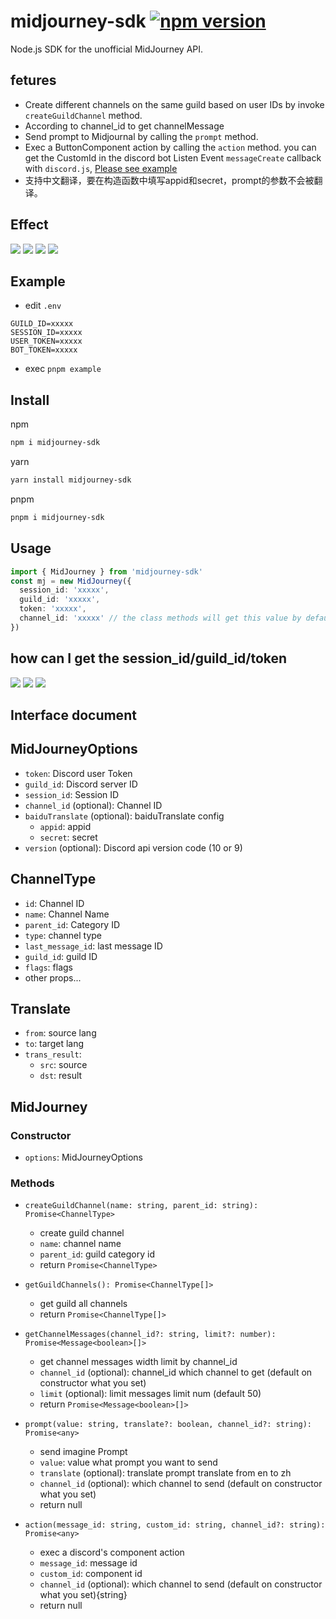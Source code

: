 # midjourney-sdk <a href="https://www.npmjs.com/package/midjourney-sdk"><img src="https://img.shields.io/npm/v/midjourney-sdk.svg?maxAge=3600" alt="npm version" /></a>

Node.js SDK for the unofficial MidJourney API.

## fetures
- Create different channels on the same guild based on user IDs by invoke `createGuildChannel` method.
- According to channel_id to get channelMessage
- Send prompt to Midjournal by calling the `prompt` method.
- Exec a ButtonComponent action by calling the `action` method. you can get the CustomId in the discord bot Listen Event `messageCreate` callback with `discord.js`, [Please see example](https://github.com/LaiBaoYuan/midjourney-sdk#example)
- 支持中文翻译，要在构造函数中填写appid和secret，prompt的参数不会被翻译。

## Effect
![](https://files.mdnice.com/user/36542/da198568-34d4-4366-95af-762ea8d71917.png)
![](https://files.mdnice.com/user/36542/e7ef33a7-2f22-4582-b4a9-73d58db74e1e.png)
![](https://files.mdnice.com/user/36542/764f1afd-020c-49ff-846a-2418ee1724d4.png)
![](https://files.mdnice.com/user/36542/89fb0c36-cd76-49be-a82a-98b574234a20.png)

## Example
- edit `.env`
```text
GUILD_ID=xxxxx
SESSION_ID=xxxxx
USER_TOKEN=xxxxx
BOT_TOKEN=xxxxx
```
- exec `pnpm example`

## Install

npm

```bash
npm i midjourney-sdk
```

yarn

```bash
yarn install midjourney-sdk
```

pnpm

```bash
pnpm i midjourney-sdk
```

## Usage

```typescript
import { MidJourney } from 'midjourney-sdk'
const mj = new MidJourney({
  session_id: 'xxxxx',
  guild_id: 'xxxxx',
  token: 'xxxxx',
  channel_id: 'xxxxx' // the class methods will get this value by default if you set
})
```

## how can I get the session_id/guild_id/token
![](https://files.mdnice.com/user/36542/db42f1c9-b22f-4a72-bc9e-3f4e28c2de8c.png)
![](https://files.mdnice.com/user/36542/a7533387-c895-45eb-b3bb-a8cccc4a9762.png)
![](https://files.mdnice.com/user/36542/fbb01401-5a96-47c3-a3e8-66eee2dedace.png)

## Interface document

## MidJourneyOptions

- `token`: Discord user Token
- `guild_id`: Discord server ID
- `session_id`: Session ID
- `channel_id` (optional): Channel ID
- `baiduTranslate` (optional): baiduTranslate config
  - `appid`:  appid
  - `secret`: secret
- `version` (optional): Discord api version code (10 or 9)

## ChannelType

- `id`: Channel ID
- `name`: Channel Name
- `parent_id`: Category ID
- `type`: channel type
- `last_message_id`: last message ID
- `guild_id`: guild ID
- `flags`: flags
- other props...

## Translate

- `from`: source lang
- `to`: target lang
- `trans_result`: 
  - `src`: source
  - `dst`: result

## MidJourney

### Constructor

- `options`: MidJourneyOptions

### Methods

- `createGuildChannel(name: string, parent_id: string): Promise<ChannelType>`

  - create guild channel
  - `name`: channel name
  - `parent_id`: guild category id
  - return `Promise<ChannelType>`

- `getGuildChannels(): Promise<ChannelType[]>`

  - get guild all channels
  - return `Promise<ChannelType[]>`

- `getChannelMessages(channel_id?: string, limit?: number): Promise<Message<boolean>[]>`

  - get channel messages width limit by channel_id
  - `channel_id` (optional): channel_id which channel to get (default on constructor what you set)
  - `limit` (optional): limit messages limit num (default 50)
  - return `Promise<Message<boolean>[]>`

- `prompt(value: string, translate?: boolean, channel_id?: string): Promise<any>`

  - send imagine Prompt
  - `value`: value what prompt you want to send
  - `translate` (optional): translate prompt translate from en to zh
  - `channel_id` (optional): which channel to send (default on constructor what you set)
  - return null

- `action(message_id: string, custom_id: string, channel_id?: string): Promise<any>`

  - exec a discord's component action
  - `message_id`: message id
  - `custom_id`: component id
  - `channel_id` (optional): which channel to send (default on constructor what you set){string}
  - return null
 

